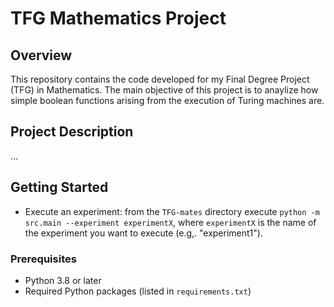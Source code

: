# TFG Mathematics Project

## Overview

This repository contains the code developed for my Final Degree Project (TFG) in Mathematics. The main objective of this project is to anaylize how simple boolean functions arising from the execution of Turing machines are.

## Project Description

...

## Getting Started

* Execute an experiment: from the `TFG-mates` directory execute `python -m src.main --experiment experimentX`, where `experimentX` is the name of the experiment you want to execute (e.g,. "experiment1").

### Prerequisites

- Python 3.8 or later
- Required Python packages (listed in `requirements.txt`)
